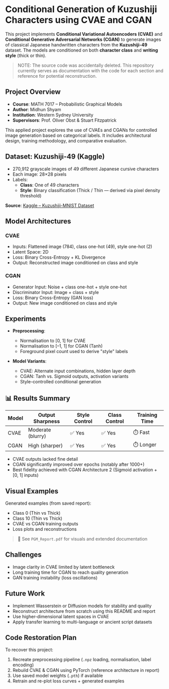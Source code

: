 # Conditional Generation of Kuzushiji Characters using CVAE and CGAN

This project implements **Conditional Variational Autoencoders (CVAE)** and **Conditional Generative Adversarial Networks (CGAN)** to generate images of classical Japanese handwritten characters from the **Kuzushiji-49** dataset. The models are conditioned on both **character class** and **writing style** (thick or thin).

> NOTE: The source code was accidentally deleted. This repository currently serves as documentation with the code for each section and reference for potential reconstruction.

## Project Overview

- **Course**: MATH 7017 – Probabilistic Graphical Models  
- **Author**: Midhun Shyam  
- **Institution**: Western Sydney University  
- **Supervisors**: Prof. Oliver Obst & Stuart Fitzpatrick

This applied project explores the use of CVAEs and CGANs for controlled image generation based on categorical labels. It includes architectural design, training methodology, and comparative evaluation.


## Dataset: Kuzushiji-49 (Kaggle)

- 270,912 grayscale images of 49 different Japanese cursive characters  
- Each image: 28×28 pixels  
- Labels:
  - **Class**: One of 49 characters
  - **Style**: Binary classification (Thick / Thin — derived via pixel density threshold)

**Source**: [Kaggle – Kuzushiji-MNIST Dataset]([https://www.kaggle.com/datasets/rois-codh/kuzushiji](https://www.kaggle.com/datasets/anokas/kuzushiji))



##  Model Architectures

### CVAE

- Inputs: Flattened image (784), class one-hot (49), style one-hot (2)
- Latent Space: 2D
- Loss: Binary Cross-Entropy + KL Divergence
- Output: Reconstructed image conditioned on class and style

### CGAN

- Generator Input: Noise + class one-hot + style one-hot  
- Discriminator Input: Image + class + style  
- Loss: Binary Cross-Entropy (GAN loss)  
- Output: New image conditioned on class and style



## Experiments

- **Preprocessing**:
  - Normalisation to [0, 1] for CVAE
  - Normalisation to [–1, 1] for CGAN (Tanh)
  - Foreground pixel count used to derive "style" labels

- **Model Variants**:
  - CVAE: Alternate input combinations, hidden layer depth
  - CGAN: Tanh vs. Sigmoid outputs, activation variants
  - Style-controlled conditional generation

## 📊 Results Summary

| Model | Output Sharpness | Style Control | Class Control | Training Time |
|-------|------------------|---------------|----------------|----------------|
| CVAE  | Moderate (blurry) | ✅ Yes        | ✅ Yes         | ⏱️ Fast        |
| CGAN  | High (sharper)   | ✅ Yes        | ✅ Yes         | ⏱️ Longer      |

- CVAE outputs lacked fine detail
- CGAN significantly improved over epochs (notably after 1000+)
- Best fidelity achieved with CGAN Architecture 2 (Sigmoid activation + [0, 1] inputs)


## Visual Examples

Generated examples (from saved report):

- Class 0 (Thin vs Thick)
- Class 10 (Thin vs Thick)
- CVAE vs CGAN training outputs
- Loss plots and reconstructions

> 📄 See `PGM_Report.pdf` for visuals and extended documentation


## Challenges

- Image clarity in CVAE limited by latent bottleneck  
- Long training time for CGAN to reach quality generation  
- GAN training instability (loss oscillations)  


## Future Work

- Implement Wasserstein or Diffusion models for stability and quality  
- Reconstruct architecture from scratch using this README and report  
- Use higher-dimensional latent spaces in CVAE  
- Apply transfer learning to multi-language or ancient script datasets  


## Code Restoration Plan

To recover this project:

1. Recreate preprocessing pipeline (`.npz` loading, normalisation, label encoding)
2. Rebuild CVAE & CGAN using PyTorch (reference architecture in report)
3. Use saved model weights (`.pth`) if available
4. Retrain and re-plot loss curves + generated examples
